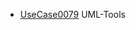  * [UseCase0079](https://github.com/DomainDrivenArchitecture/ddaRequirement/blob/master/en/requirements/UseCase0079.md) UML-Tools